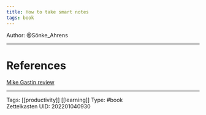 ```yaml
---
title: How to take smart notes
tags: book
---
```

Author: @Sönke_Ahrens

---
# References
[Mike Gastin review](https://www.youtube.com/watch?v=BG1tfC7tSYw)

---
Tags:  [[productivity]] [[learning]]
Type: #book  
Zettelkasten UID: 202201040930  



